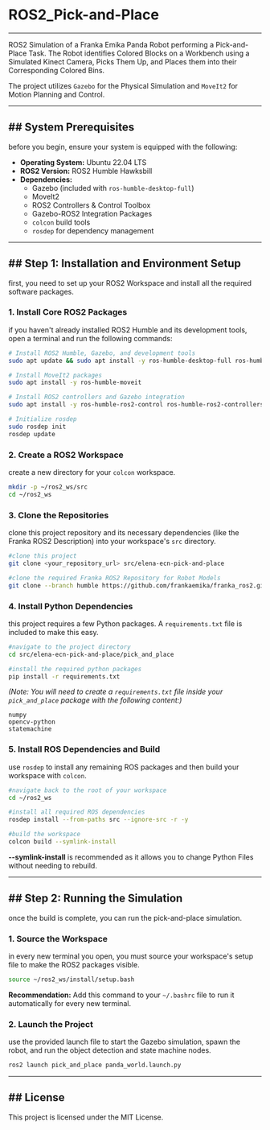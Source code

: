 # ROS2_Pick-and-Place

-----

ROS2 Simulation of a Franka Emika Panda Robot performing a Pick-and-Place Task. The Robot identifies Colored Blocks on a Workbench using a Simulated Kinect Camera, Picks Them Up, and Places them into their Corresponding Colored Bins.

The project utilizes `Gazebo` for the Physical Simulation and `MoveIt2` for Motion Planning and Control.

-----

## \#\# System Prerequisites

before you begin, ensure your system is equipped with the following:

  * **Operating System:** Ubuntu 22.04 LTS
  * **ROS2 Version:** ROS2 Humble Hawksbill
  * **Dependencies:**
      * Gazebo (included with `ros-humble-desktop-full`)
      * MoveIt2
      * ROS2 Controllers & Control Toolbox
      * Gazebo-ROS2 Integration Packages
      * `colcon` build tools
      * `rosdep` for dependency management

-----

## \#\# Step 1: Installation and Environment Setup

first, you need to set up your ROS2 Workspace and install all the required software packages.

### 1\. Install Core ROS2 Packages

if you haven't already installed ROS2 Humble and its development tools, open a terminal and run the following commands:

```bash
# Install ROS2 Humble, Gazebo, and development tools
sudo apt update && sudo apt install -y ros-humble-desktop-full ros-humble-dev-tools

# Install MoveIt2 packages
sudo apt install -y ros-humble-moveit

# Install ROS2 controllers and Gazebo integration
sudo apt install -y ros-humble-ros2-control ros-humble-ros2-controllers ros-humble-gazebo-ros-pkgs

# Initialize rosdep
sudo rosdep init
rosdep update
```

### 2\. Create a ROS2 Workspace

create a new directory for your `colcon` workspace.

```bash
mkdir -p ~/ros2_ws/src
cd ~/ros2_ws
```

### 3\. Clone the Repositories

clone this project repository and its necessary dependencies (like the Franka ROS2 Description) into your workspace's `src` directory.

```bash
#clone this project
git clone <your_repository_url> src/elena-ecn-pick-and-place

#clone the required Franka ROS2 Repository for Robot Models
git clone --branch humble https://github.com/frankaemika/franka_ros2.git src/franka_ros2
```

### 4\. Install Python Dependencies

this project requires a few Python packages. A `requirements.txt` file is included to make this easy.

```bash
#navigate to the project directory
cd src/elena-ecn-pick-and-place/pick_and_place

#install the required python packages
pip install -r requirements.txt
```

*(Note: You will need to create a `requirements.txt` file inside your `pick_and_place` package with the following content:)*

```
numpy
opencv-python
statemachine
```

### 5\. Install ROS Dependencies and Build

use `rosdep` to install any remaining ROS packages and then build your workspace with `colcon`.

```bash
#navigate back to the root of your workspace
cd ~/ros2_ws

#install all required ROS dependencies
rosdep install --from-paths src --ignore-src -r -y

#build the workspace
colcon build --symlink-install
```

**--symlink-install** is recommended as it allows you to change Python Files without needing to rebuild.

-----

## \#\# Step 2: Running the Simulation

once the build is complete, you can run the pick-and-place simulation.

### 1\. Source the Workspace

in every new terminal you open, you must source your workspace's setup file to make the ROS2 packages visible.

```bash
source ~/ros2_ws/install/setup.bash
```

**Recommendation:** Add this command to your `~/.bashrc` file to run it automatically for every new terminal.

### 2\. Launch the Project

use the provided launch file to start the Gazebo simulation, spawn the robot, and run the object detection and state machine nodes.

```bash
ros2 launch pick_and_place panda_world.launch.py
```

-----

## \#\# License

This project is licensed under the MIT License.
